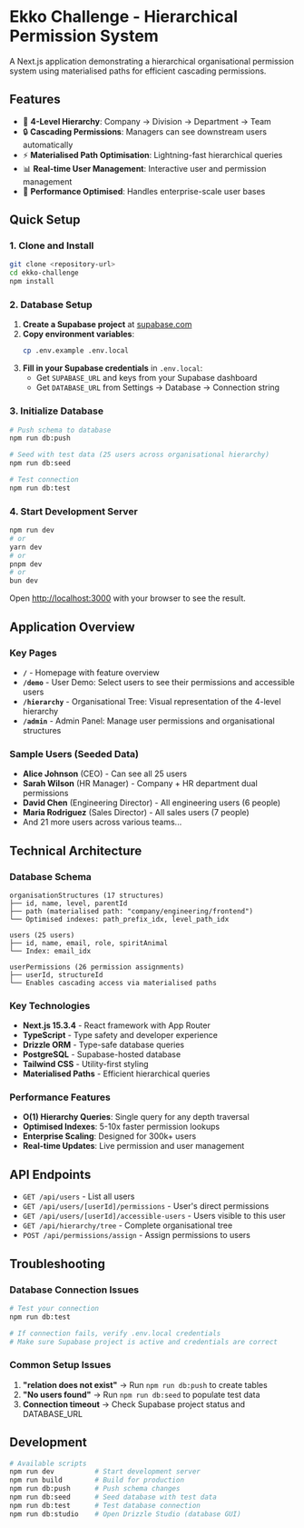 # Ekko Challenge - Hierarchical Permission System

A Next.js application demonstrating a hierarchical organisational permission system using materialised paths for efficient cascading permissions.

## Features

- 🏢 **4-Level Hierarchy**: Company → Division → Department → Team
- 🔒 **Cascading Permissions**: Managers can see downstream users automatically
- ⚡ **Materialised Path Optimisation**: Lightning-fast hierarchical queries
- 📊 **Real-time User Management**: Interactive user and permission management
- 🎯 **Performance Optimised**: Handles enterprise-scale user bases

## Quick Setup

### 1. Clone and Install

```bash
git clone <repository-url>
cd ekko-challenge
npm install
```

### 2. Database Setup

1. **Create a Supabase project** at [supabase.com](https://supabase.com/dashboard)
2. **Copy environment variables**:
   ```bash
   cp .env.example .env.local
   ```
3. **Fill in your Supabase credentials** in `.env.local`:
   - Get `SUPABASE_URL` and keys from your Supabase dashboard
   - Get `DATABASE_URL` from Settings → Database → Connection string

### 3. Initialize Database

```bash
# Push schema to database
npm run db:push

# Seed with test data (25 users across organisational hierarchy)
npm run db:seed

# Test connection
npm run db:test
```

### 4. Start Development Server

```bash
npm run dev
# or
yarn dev
# or
pnpm dev
# or
bun dev
```

Open [http://localhost:3000](http://localhost:3000) with your browser to see the result.

## Application Overview

### Key Pages

- **`/`** - Homepage with feature overview
- **`/demo`** - User Demo: Select users to see their permissions and accessible users
- **`/hierarchy`** - Organisational Tree: Visual representation of the 4-level hierarchy
- **`/admin`** - Admin Panel: Manage user permissions and organisational structures

### Sample Users (Seeded Data)

- **Alice Johnson** (CEO) - Can see all 25 users
- **Sarah Wilson** (HR Manager) - Company + HR department dual permissions
- **David Chen** (Engineering Director) - All engineering users (6 people)
- **Maria Rodriguez** (Sales Director) - All sales users (7 people)
- And 21 more users across various teams...

## Technical Architecture

### Database Schema

```
organisationStructures (17 structures)
├── id, name, level, parentId
├── path (materialised path: "company/engineering/frontend")
└── Optimised indexes: path_prefix_idx, level_path_idx

users (25 users)
├── id, name, email, role, spiritAnimal
└── Index: email_idx

userPermissions (26 permission assignments)
├── userId, structureId
└── Enables cascading access via materialised paths
```

### Key Technologies

- **Next.js 15.3.4** - React framework with App Router
- **TypeScript** - Type safety and developer experience
- **Drizzle ORM** - Type-safe database queries
- **PostgreSQL** - Supabase-hosted database
- **Tailwind CSS** - Utility-first styling
- **Materialised Paths** - Efficient hierarchical queries

### Performance Features

- **O(1) Hierarchy Queries**: Single query for any depth traversal
- **Optimised Indexes**: 5-10x faster permission lookups
- **Enterprise Scaling**: Designed for 300k+ users
- **Real-time Updates**: Live permission and user management

## API Endpoints

- `GET /api/users` - List all users
- `GET /api/users/[userId]/permissions` - User's direct permissions
- `GET /api/users/[userId]/accessible-users` - Users visible to this user
- `GET /api/hierarchy/tree` - Complete organisational tree
- `POST /api/permissions/assign` - Assign permissions to users

## Troubleshooting

### Database Connection Issues

```bash
# Test your connection
npm run db:test

# If connection fails, verify .env.local credentials
# Make sure Supabase project is active and credentials are correct
```

### Common Setup Issues

1. **"relation does not exist"** → Run `npm run db:push` to create tables
2. **"No users found"** → Run `npm run db:seed` to populate test data
3. **Connection timeout** → Check Supabase project status and DATABASE_URL

## Development

```bash
# Available scripts
npm run dev          # Start development server
npm run build        # Build for production
npm run db:push      # Push schema changes
npm run db:seed      # Seed database with test data
npm run db:test      # Test database connection
npm run db:studio    # Open Drizzle Studio (database GUI)
```
